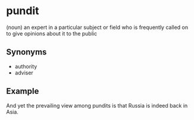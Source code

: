 # pundit

(noun) an expert in a particular subject or field who is frequently called on to give opinions about it to the public

## Synonyms

+ authority
+ adviser

## Example

And yet the prevailing view among pundits is that Russia is indeed back in Asia.
